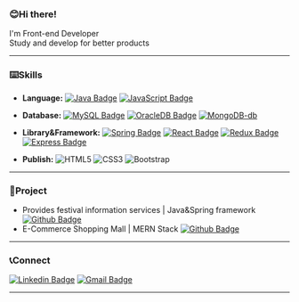 ### 😊Hi there!
I'm Front-end Developer  
Study and develop for better products
<hr/>

### ⌨️Skills

- **Language:** [![Java Badge](http://img.shields.io/badge/-Java-blue?logo=java&logoColor=white&style=flat)](https://www.java.com/ko/)
[![JavaScript Badge](http://img.shields.io/badge/-JavaScript-faf4c0?logo=javascript&logoColor=white&style=flat)](https://developer.mozilla.org/ko/docs/Web/JavaScript)
  
- **Database:** [![MySQL Badge](http://img.shields.io/badge/MySQL-b2ebf4?logo=MySQL&logoColor=white&style=flat)](https://www.mysql.com/)
[![OracleDB Badge](http://img.shields.io/badge/OracleDB-f80000?logo=oracle&logoColor=white&style=flat)](https://www.oracle.com/index.html)
[![MongoDB-db](https://img.shields.io/badge/MongoDB-b7f0b1?&logo=mongodb&logoColor=white&style=flat)](https://www.mongodb.com/)
  
- **Library&Framework:** [![Spring Badge](http://img.shields.io/badge/-Spring-cef279?logo=spring&logoColor=white&style=flat)](https://spring.io/)
[![React Badge](http://img.shields.io/badge/-React-c4fdff?logo=react&logoColor=white&style=flat)](https://ko.reactjs.org/)
[![Redux Badge](http://img.shields.io/badge/-Redux-764abclogo=redux&logoColor=white&style=flat)](https://ko.redux.js.org/introduction/getting-started/)
[![Express Badge](http://img.shields.io/badge/Express-black?logo=express&logoColor=white&style=flat)](https://expressjs.com/ko/)  
  
- **Publish:** ![HTML5](https://img.shields.io/badge/HTML5-e34f26?logo=HTML5&logoColor=white&style=flat)
  ![CSS3](https://img.shields.io/badge/CSS3-1572b6?logo=CSS3&logoColor=white&style=flat)
  ![Bootstrap](https://img.shields.io/badge/Bootstrap-7952b3?logo=Bootstrap&logoColor=white&style=flat)
  
<hr/>

### 📝Project
- Provides festival information services | Java&Spring framework [![Github Badge](http://img.shields.io/badge/-Github-black??style=flat&logo=github&link=https://github.com/0hoon9/local-festival-web-page)](https://github.com/0hoon9/local-festival-web-page)
- E-Commerce Shopping Mall | MERN Stack [![Github Badge](http://img.shields.io/badge/-Github-black?style=flat&logo=github&link=https://github.com/0hoon9/MERN-shop)](https://github.com/0hoon9/MERN-shop)  
<hr/>

### 📞Connect
[![Linkedin Badge](https://img.shields.io/badge/-LinkedIn-blue?logo=Linkedin&logoColor=white&style=flat&link=https://www.linkedin.com/in/yeonghoon-koo-111b6220a/)](https://www.linkedin.com/in/yeonghoon-koo-111b6220a/) 
[![Gmail Badge](https://img.shields.io/badge/-SendMail-d14836?logo=Gmail&logoColor=white&style=flat&link=mailto:0hoon9@gmail.com)](mailto:0hoon9@gmail.com)  
<hr/>

